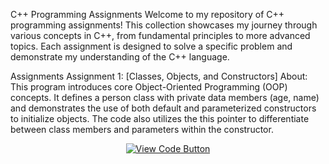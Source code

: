 C++ Programming Assignments
Welcome to my repository of C++ programming assignments! This collection showcases my journey through various concepts in C++, from fundamental principles to more advanced topics. Each assignment is designed to solve a specific problem and demonstrate my understanding of the C++ language.

Assignments
Assignment 1: [Classes, Objects, and Constructors]
About: This program introduces core Object-Oriented Programming (OOP) concepts. It defines a person class with private data members (age, name) and demonstrates the use of both default and parameterized constructors to initialize objects. The code also utilizes the this pointer to differentiate between class members and parameters within the constructor.

<p align="center">
<a href="./Assignment 01/assignment01.cpp">
<img src="https://www.google.com/search?q=https://img.shields.io/badge/View_Code-2ea44f%3Fstyle%3Dfor-the-badge" alt="View Code Button">
</a>
</p>
